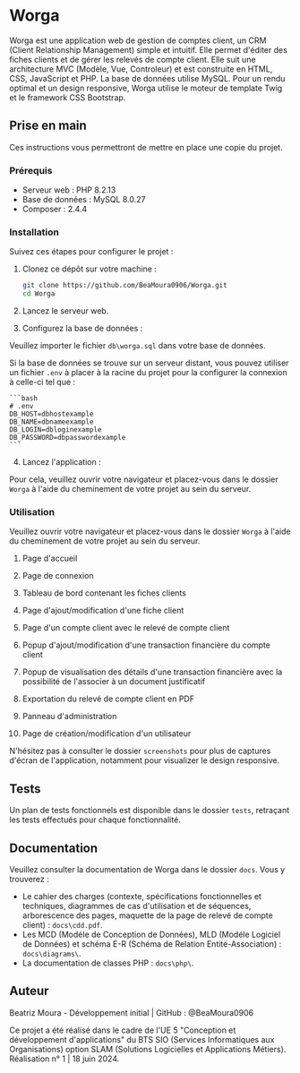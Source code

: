 # Worga

Worga est une application web de gestion de comptes client, un CRM (Client Relationship Management) simple et intuitif. Elle permet d'éditer des fiches clients et de gérer les relevés de compte client. Elle suit une architecture MVC (Modèle, Vue, Controleur) et est construite en HTML, CSS, JavaScript et PHP. La base de données utilise MySQL. Pour un rendu optimal et un design responsive, Worga utilise le moteur de template Twig et le framework CSS Bootstrap.

## Prise en main

Ces instructions vous permettront de mettre en place une copie du projet.

### Prérequis

- Serveur web : PHP 8.2.13
- Base de données : MySQL 8.0.27
- Composer : 2.4.4

### Installation

Suivez ces étapes pour configurer le projet :

1. Clonez ce dépôt sur votre machine :

    ```bash
    git clone https://github.com/BeaMoura0906/Worga.git
    cd Worga
    ```

2. Lancez le serveur web.

3. Configurez la base de données :

Veuillez importer le fichier `db\worga.sql` dans votre base de données.

Si la base de données se trouve sur un serveur distant, vous pouvez utiliser un fichier `.env` à placer à la racine du projet pour la configurer la connexion à celle-ci tel que :

    ```bash
    # .env
    DB_HOST=dbhostexample
    DB_NAME=dbnameexample
    DB_LOGIN=dbloginexample
    DB_PASSWORD=dbpasswordexample
    ```

4. Lancez l'application :

Pour cela, veuillez ouvrir votre navigateur et placez-vous dans le dossier `Worga` à l'aide du cheminement de votre projet au sein du serveur. 

### Utilisation

Veuillez ouvrir votre navigateur et placez-vous dans le dossier `Worga` à l'aide du cheminement de votre projet au sein du serveur.

1. Page d'accueil

2. Page de connexion

3. Tableau de bord contenant les fiches clients

4. Page d'ajout/modification d'une fiche client

5. Page d'un compte client avec le relevé de compte client

6. Popup d'ajout/modification d'une transaction financière du compte client

7. Popup de visualisation des détails d'une transaction financière avec la possibilité de l'associer à un document justificatif

8. Exportation du relevé de compte client en PDF

9. Panneau d'administration

10. Page de création/modification d'un utilisateur


N'hésitez pas à consulter le dossier `screenshots` pour plus de captures d'écran de l'application, notamment pour visualizer le design responsive.

## Tests

Un plan de tests fonctionnels est disponible dans le dossier `tests`, retraçant les tests effectués pour chaque fonctionnalité.

## Documentation

Veuillez consulter la documentation de Worga dans le dossier `docs`. Vous y trouverez :

- Le cahier des charges (contexte, spécifications fonctionnelles et techniques, diagrammes de cas d'utilisation et de séquences, arborescence des pages, maquette de la page de relevé de compte client) : `docs\cdd.pdf`.
- Les MCD (Modéle de Conception de Données), MLD (Modéle Logiciel de Données) et schéma E-R (Schéma de Relation Entité-Association) : `docs\diagrams\`.
- La documentation de classes PHP : `docs\php\`. 

## Auteur

Beatriz Moura - Développement initial | GitHub : @BeaMoura0906

Ce projet a été réalisé dans le cadre de l'UE 5 "Conception et développement d'applications" du BTS SIO (Services Informatiques aux Organisations) option SLAM (Solutions Logicielles et Applications Métiers). Réalisation n° 1 | 18 juin 2024. 